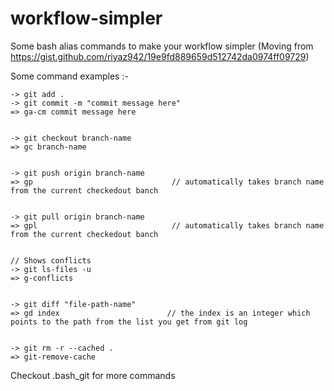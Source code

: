 # workflow-simpler
Some bash alias commands to make your workflow simpler
(Moving from https://gist.github.com/riyaz942/19e9fd889659d512742da0974ff09729)

Some command examples :-

```
-> git add .
-> git commit -m "commit message here"
=> ga-cm commit message here


-> git checkout branch-name
=> gc branch-name


-> git push origin branch-name
=> gp 								// automatically takes branch name from the current checkedout banch


-> git pull origin branch-name
=> gpl								// automatically takes branch name from the current checkedout banch


// Shows conflicts
-> git ls-files -u
=> g-conflicts


-> git diff "file-path-name"
=> gd index                        // the index is an integer which points to the path from the list you get from git log


-> git rm -r --cached .
=> git-remove-cache

```

Checkout .bash_git for more commands